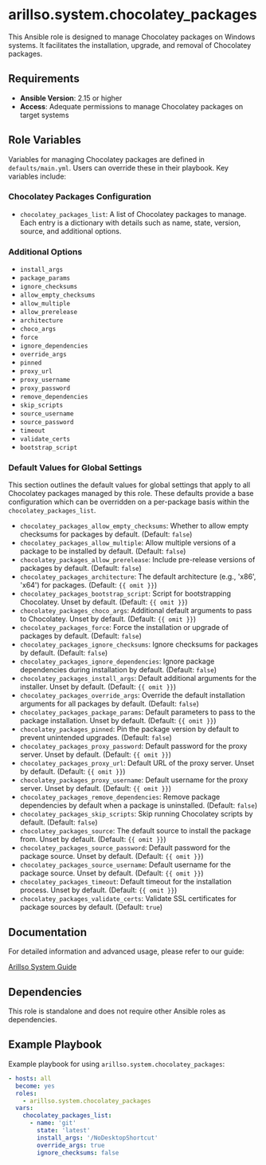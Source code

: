 # arillso.system.chocolatey_packages

This Ansible role is designed to manage Chocolatey packages on Windows systems. It facilitates the installation, upgrade, and removal of Chocolatey packages.

## Requirements

- **Ansible Version**: 2.15 or higher
- **Access**: Adequate permissions to manage Chocolatey packages on target systems

## Role Variables

Variables for managing Chocolatey packages are defined in `defaults/main.yml`. Users can override these in their playbook. Key variables include:

### Chocolatey Packages Configuration

- `chocolatey_packages_list`: A list of Chocolatey packages to manage. Each entry is a dictionary with details
such as name, state, version, source, and additional options.

### Additional Options

- `install_args`
- `package_params`
- `ignore_checksums`
- `allow_empty_checksums`
- `allow_multiple`
- `allow_prerelease`
- `architecture`
- `choco_args`
- `force`
- `ignore_dependencies`
- `override_args`
- `pinned`
- `proxy_url`
- `proxy_username`
- `proxy_password`
- `remove_dependencies`
- `skip_scripts`
- `source_username`
- `source_password`
- `timeout`
- `validate_certs`
- `bootstrap_script`

### Default Values for Global Settings

This section outlines the default values for global settings that apply to all Chocolatey packages managed by this role.
 These defaults provide a base configuration which can be overridden on a per-package basis within the `chocolatey_packages_list`.

- `chocolatey_packages_allow_empty_checksums`: Whether to allow empty checksums for packages by default. (Default: `false`)
- `chocolatey_packages_allow_multiple`: Allow multiple versions of a package to be installed by default. (Default: `false`)
- `chocolatey_packages_allow_prerelease`: Include pre-release versions of packages by default. (Default: `false`)
- `chocolatey_packages_architecture`: The default architecture (e.g., 'x86', 'x64') for packages. (Default: `{{ omit }}`)
- `chocolatey_packages_bootstrap_script`: Script for bootstrapping Chocolatey. Unset by default. (Default: `{{ omit }}`)
- `chocolatey_packages_choco_args`: Additional default arguments to pass to Chocolatey. Unset by default. (Default: `{{ omit }}`)
- `chocolatey_packages_force`: Force the installation or upgrade of packages by default. (Default: `false`)
- `chocolatey_packages_ignore_checksums`: Ignore checksums for packages by default. (Default: `false`)
- `chocolatey_packages_ignore_dependencies`: Ignore package dependencies during installation by default. (Default: `false`)
- `chocolatey_packages_install_args`: Default additional arguments for the installer. Unset by default. (Default: `{{ omit }}`)
- `chocolatey_packages_override_args`: Override the default installation arguments for all packages by default. (Default: `false`)
- `chocolatey_packages_package_params`: Default parameters to pass to the package installation. Unset by default. (Default: `{{ omit }}`)
- `chocolatey_packages_pinned`: Pin the package version by default to prevent unintended upgrades. (Default: `false`)
- `chocolatey_packages_proxy_password`: Default password for the proxy server. Unset by default. (Default: `{{ omit }}`)
- `chocolatey_packages_proxy_url`: Default URL of the proxy server. Unset by default. (Default: `{{ omit }}`)
- `chocolatey_packages_proxy_username`: Default username for the proxy server. Unset by default. (Default: `{{ omit }}`)
- `chocolatey_packages_remove_dependencies`: Remove package dependencies by default when a package is uninstalled. (Default: `false`)
- `chocolatey_packages_skip_scripts`: Skip running Chocolatey scripts by default. (Default: `false`)
- `chocolatey_packages_source`: The default source to install the package from. Unset by default. (Default: `{{ omit }}`)
- `chocolatey_packages_source_password`: Default password for the package source. Unset by default. (Default: `{{ omit }}`)
- `chocolatey_packages_source_username`: Default username for the package source. Unset by default. (Default: `{{ omit }}`)
- `chocolatey_packages_timeout`: Default timeout for the installation process. Unset by default. (Default: `{{ omit }}`)
- `chocolatey_packages_validate_certs`: Validate SSL certificates for package sources by default. (Default: `true`)

## Documentation

For detailed information and advanced usage, please refer to our guide:

[Arillso System Guide](https://guide.arillso.io/collections/arillso/system/chocolatey_packages_role.html#ansible-collections-arillso-system-chocolatey-packages-role)

## Dependencies

This role is standalone and does not require other Ansible roles as dependencies.

## Example Playbook

Example playbook for using `arillso.system.chocolatey_packages`:

```yaml
- hosts: all
  become: yes
  roles:
    - arillso.system.chocolatey_packages
  vars:
    chocolatey_packages_list:
      - name: 'git'
        state: 'latest'
        install_args: '/NoDesktopShortcut'
        override_args: true
        ignore_checksums: false
```
